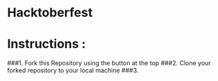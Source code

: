 # Hacktoberfest

# Instructions :

  ###1. Fork this Repository using the button at the top
  ###2. Clone your forked repository to your local machine
  ###3.
